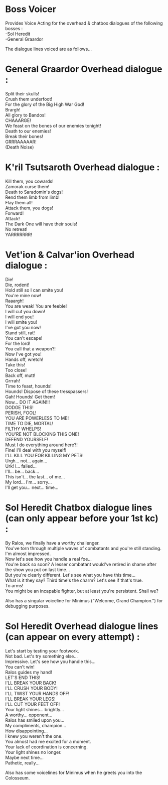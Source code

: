 # Boss Voicer
Provides Voice Acting for the overhead & chatbox dialogues of the following bosses :   
-Sol Heredit  
-General Graardor  
  
The dialogue lines voiced are as follows...  

# General Graardor Overhead dialogue :
Split their skulls!  
Crush them underfoot!  
For the glory of the Big High War God!  
Brargh!  
All glory to Bandos!  
CHAAARGE!  
We feast on the bones of our enemies tonight!  
Death to our enemies!  
Break their bones!  
GRRRAAAAAR!  
(Death Noise)  
  
# K'ril Tsutsaroth Overhead dialogue :  
Kill them, you cowards!  
Zamorak curse them!  
Death to Saradomin's dogs!  
Rend them limb from limb!  
Flay them all!  
Attack them, you dogs!  
Forward!  
Attack!  
The Dark One will have their souls!  
No retreat!  
YARRRRRRR!  

# Vet'ion & Calvar'ion Overhead dialogue :  
Die!  
Die, rodent!  
Hold still so I can smite you!  
You're mine now!  
Raaargh!  
You are weak! You are feeble!  
I will cut you down!  
I will end you!  
I will smite you!  
I've got you now!  
Stand still, rat!  
You can't escape!  
For the lord!  
You call that a weapon?!  
Now I've got you!  
Hands off, wretch!  
Take this!  
Too close!  
Back off, mutt!  
Grrrah!  
Time to feast, hounds!  
Hounds! Dispose of these tresspassers!  
Gah! Hounds! Get them!  
Now... DO IT AGAIN!!!  
DODGE THIS!  
PERISH, FOOL!  
YOU ARE POWERLESS TO ME!  
TIME TO DIE, MORTAL!  
FILTHY WHELPS!  
YOU'RE NOT BLOCKING THIS ONE!  
DEFEND YOURSELF!  
Must I do everything around here?!  
Fine! I'll deal with you myself!  
I'LL KILL YOU FOR KILLING MY PETS!  
Urgh... not... again...  
Urk! I... failed...  
I'll... be... back...  
This isn't... the last... of me...  
My lord... I'm... sorry...  
I'll get you... next... time...  

# Sol Heredit Chatbox dialogue lines (can only appear before your 1st kc) :
By Ralos, we finally have a worthy challenger.  
You've torn through multiple waves of combatants and you're still standing. I'm almost impressed.  
Now let's see how you handle a real foe...  
You're back so soon? A lesser combatant would've retired in shame after the show you put on last time...  
But you're clearly different. Let's see what you have this time...  
What is it they say? Third time's the charm? Let's see if that's true.  
To arms!  
You might be an incapable fighter, but at least you're persistent. Shall we?  
  
Also has a singular voiceline for Minimus ("Welcome, Grand Champion.") for debugging purposes.

# Sol Heredit Overhead dialogue lines (can appear on every attempt) :
Let's start by testing your footwork.  
Not bad. Let's try something else...  
Impressive. Let's see how you handle this...  
You can't win!  
Ralos guides my hand!  
LET'S END THIS!  
I'LL BREAK YOUR BACK!  
I'LL CRUSH YOUR BODY!  
I'LL TWIST YOUR HANDS OFF!  
I'LL BREAK YOUR LEGS!  
I'LL CUT YOUR FEET OFF!  
Your light shines... brightly...  
A worthy... opponent...  
Ralos has smiled upon you...  
My compliments, champion...  
How disappointing...  
I knew you weren't the one.  
You almost had me excited for a moment.  
Your lack of coordination is concerning.  
Your light shines no longer.  
Maybe next time...  
Pathetic, really...  
  
Also has some voicelines for Minimus when he greets you into the Colosseum.